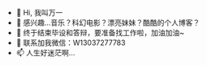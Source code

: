 - 👋 Hi, 我叫万一
- 👀 感兴趣...音乐？科幻电影？漂亮妹妹？酷酷的个人博客？
- 🌱 终于结束毕设和答辩，要准备找工作啦，加油加油~
- 💞️ 联系加我微信：W13037277783
- 📫 人生好迷茫啊...

<!---
NicknamedCoco/NicknamedCoco is a ✨ special ✨ repository because its `README.md` (this file) appears on your GitHub profile.
You can click the Preview link to take a look at your changes.
--->
